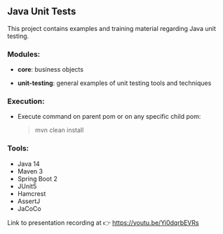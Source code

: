 ## Java Unit Tests

This project contains examples and training material regarding Java unit testing.

### Modules: 

- **core**: business objects

- **unit-testing**: general examples of unit testing tools and techniques

### Execution:

 - Execute command on parent pom or on any specific child pom: 
 
    > mvn clean install
 
### Tools:

 - Java 14
 - Maven 3
 - Spring Boot 2
 - JUnit5
 - Hamcrest
 - AssertJ
 - JaCoCo


Link to presentation recording at 👉 https://youtu.be/Yi0dqrbEVRs
